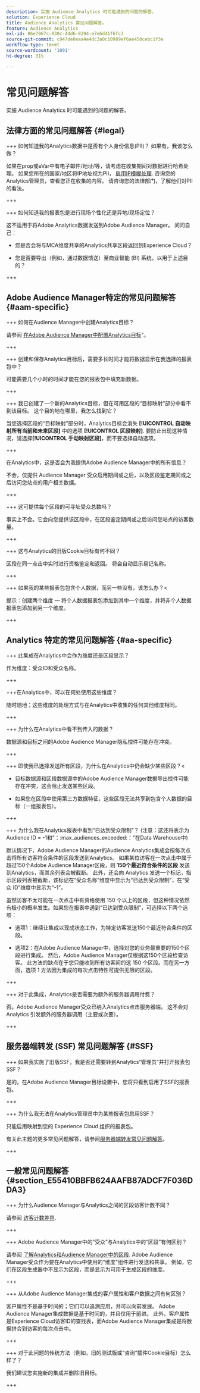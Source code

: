 ```yaml
---
description: 实施 Audience Analytics 时可能遇到的问题的解答。
solution: Experience Cloud
title: Audience Analytics 常见问题解答。
feature: Audience Analytics
exl-id: 86e7967c-030c-44d6-8294-e7e6d41f6fc3
source-git-commit: c947de8eaa4e4dc3a0c10989ef6ae450cebc1f3e
workflow-type: tm+mt
source-wordcount: '1091'
ht-degree: 31%

---
```


# 常见问题解答

实施 Audience Analytics 时可能遇到的问题的解答。

## 法律方面的常见问题解答 {#legal}

+++ 如何知道我的Analytics数据中是否有个人身份信息(PII)？ 如果有，我该怎么做？

如果在prop或eVar中有电子邮件/地址/等，请考虑在收集期间对数据进行哈希处理。 如果您所在的国家/地区将IP地址视为PII， [启用IP模糊处理](https://experienceleague.adobe.com/docs/analytics/admin/admin-tools/exclude-ip.html?lang=zh-Hans). 咨询您的Analytics管理员，查看您正在收集的内容。 请咨询您的法律部门，了解他们对PII的看法。

+++

+++ 如何知道我的报表包是进行现场个性化还是异地/现场定位？

这不适用于将Adobe Analytics数据发送到Adobe Audience Manager。 问问自己：

* 您是否会将与MCA维度共享的Analytics共享区段返回到Experience Cloud？

* 您是否要导出（例如，通过数据馈送）至商业智能 (BI) 系统，以用于上述目的？

+++

## Adobe Audience Manager特定的常见问题解答 {#aam-specific}

+++ 如何在Audience Manager中创建Analytics目标？

请参阅 [在Adobe Audience Manager中配置Analytics目标](https://experienceleague.adobe.com/docs/audience-manager/user-guide/features/destinations/experience-cloud-destinations/create-analytics-destination.html?lang=zh-Hans)“。

+++

+++ 创建和保存Analytics目标后，需要多长时间才能将数据显示在我选择的报表包中？

可能需要几个小时的时间才能在您的报表包中填充新数据。

+++

+++ 我已创建了一个新的Analytics目标，但在可用区段的“目标映射”部分中看不到该目标。 这个目的地在哪里，我怎么找到它？

当您选择区段的“目标映射”部分时，Analytics目标会消失 **[!UICONTROL 自动映射所有当前和未来区段]** 中的选项 **[!UICONTROL 区段映射]**. 要防止出现这种情况，请选择&#x200B;**[!UICONTROL 手动映射区段]**，而不要选择自动选项。

+++

在Analytics中，这是否会为我提供Adobe Audience Manager中的所有信息？

不会，仅提供 Audience Manager 受众启用期间或之后，以及区段鉴定期间或之后访问您站点的用户相关数据。

+++

+++ 这可提供每个区段的可寻址受众总数吗？

事实上不会。它会向您提供该区段中，在区段鉴定期间或之后访问您站点的访客数量。

+++

+++ 这与Analytics的旧版Cookie目标有何不同？

区段在同一点击中实时进行资格鉴定和返回。 将会自动显示易记名称。

+++

+++ 如果我的某些报表包包含个人数据，而另一些没有，该怎么办？&lt;

提示：创建两个维度 — 将个人数据报表包添加到其中一个维度，并将非个人数据报表包添加到另一个维度。

+++

## Analytics 特定的常见问题解答 {#aa-specific}

+++ 此集成在Analytics中会作为维度还是区段显示？

作为维度：受众ID和受众名称。

+++

+++在Analytics中，可以在何处使用这些维度？

随时随地；这些维度的处理方式与在Analytics中收集的任何其他维度相同。

+++

+++ 为什么在Analytics中看不到传入的数据？

数据源和目标之间的Adobe Audience Manager隐私控件可能存在冲突。

+++

+++ 即使我已选择发送所有区段，为什么在Analytics中仍会缺少某些区段？&lt;

* 目标数据源和区段数据源中的Adobe Audience Manager数据导出控件可能存在冲突，这会阻止发送某些区段。

* 如果您在区段中使用第三方数据特征，这些区段无法共享到包含个人数据的目标（一组报表包）。

+++

+++ 为什么我在Analytics报表中看到“已达到受众限制”？ (注意：这还将表示为Audience ID = -1和&quot;：:max_audiences_exceeded:：&quot;在Data Warehouse中)

默认情况下，Adobe Audience Manager的Audience Analytics集成会按每次点击将所有访客符合条件的区段发送到Analytics。 如果某位访客在一次点击中属于超过150个Adobe Audience Manager区段，则 **150个最近符合条件的区段** 发送到Analytics，而其余列表会被截断。 此外，还会向 Analytics 发送一个标记，指示区段列表被截断，该标记在“受众名称”维度中显示为“已达到受众限制”，在“受众 ID”维度中显示为“-1”。

虽然访客不太可能在一次点击中有资格使用 150 个以上的区段，但这种情况依然有极小的概率发生。如果您在报表中遇到“已达到受众限制”，可选择以下两个选项：

* 选项1：继续让集成以现成状态工作，为特定访客发送150个最近符合条件的区段。

* 选项2：在Adobe Audience Manager中，选择对您的业务最重要的150个区段进行集成。 然后，Adobe Audience Manager仅根据这150个区段检查访客。 此方法的缺点在于您只能收到所有访客间的这 150 个区段。而在另一方面，选项 1 方法因为集成的每次点击特性可提供无限的区段。

+++

+++ 对于此集成，Analytics是否需要为额外的服务器调用付费？

否。Adobe Audience Manager受众已纳入Analytics点击服务器端。 这不会对 Analytics 引发额外的服务器调用（主要或次要）。

+++

## 服务器端转发 (SSF) 常见问题解答 {#SSF}

+++ 如果我实施了旧版SSF，我是否还需要转到Analytics“管理员”并打开报表包SSF？

是的。在Adobe Audience Manager目标设置中，您将只看到启用了SSF的报表包。

+++

+++ 为什么我无法在Analytics管理员中为某些报表包启用SSF？

只能启用映射到您的 Experience Cloud 组织的报表包。

有关此主题的更多常见问题解答，请参阅[服务器端转发常见问题解答](/help/admin/admin/c-manage-report-suites/c-edit-report-suites/general/c-server-side-forwarding/ssf-faq.md)。

+++

## 一般常见问题解答 {#section_E55410BBFB624AAFB87ADCF7F036DDA3}

+++ 为什么Audience Manager与Analytics之间的区段访客计数不同？

请参阅 [访客计数差异](/help/integrate/c-audience-analytics/visitor-count-reconciliation.md).

+++

+++ Adobe Audience Manager中的“受众”与Analytics中的“区段”有何区别？

请参阅 [了解Analytics和Audience Manager中的区段](/help/integrate/c-audience-analytics/aam-analytics-segments.md). Adobe Audience Manager受众作为要在Analytics中使用的“维度”组件进行发送和共享。 例如，它们在区段生成器中不显示为区段，而是显示为可用于生成区段的维度。

+++

+++ 从Adobe Audience Manager集成的客户属性和客户数据之间有何区别？

客户属性不是基于时间的；它们可以追溯应用，并可以向前发展。 Adobe Audience Manager集成数据是基于时间的，并且仅用于前进。 此外，客户属性是Experience Cloud访客ID的查找表，而Adobe Audience Manager集成是将数据拼合到访客的每次点击中。

+++

+++ 对于此问题的传统方法（例如，旧的测试版或“咨询”插件Cookie目标）怎么样了？

我们建议您实施新的集成并删除旧目标。

+++
